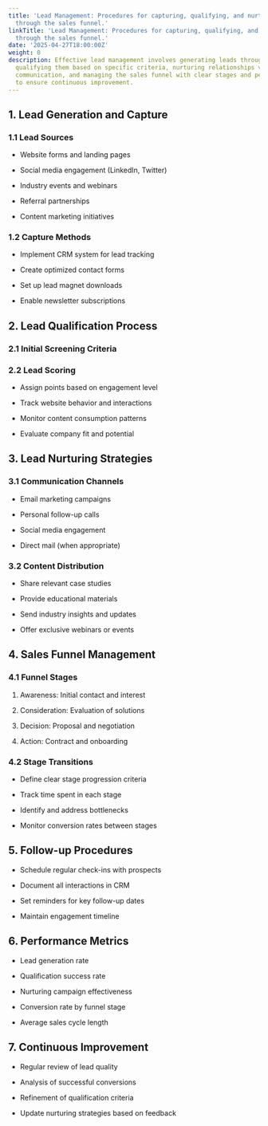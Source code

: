 ```yaml
---
title: 'Lead Management: Procedures for capturing, qualifying, and nurturing leads
  through the sales funnel.'
linkTitle: 'Lead Management: Procedures for capturing, qualifying, and nurturing leads
  through the sales funnel.'
date: '2025-04-27T18:00:00Z'
weight: 0
description: Effective lead management involves generating leads through various channels,
  qualifying them based on specific criteria, nurturing relationships via targeted
  communication, and managing the sales funnel with clear stages and performance metrics
  to ensure continuous improvement.
---
```



## 1. Lead Generation and Capture

### 1.1 Lead Sources

- Website forms and landing pages

- Social media engagement (LinkedIn, Twitter)

- Industry events and webinars

- Referral partnerships

- Content marketing initiatives

### 1.2 Capture Methods

- Implement CRM system for lead tracking

- Create optimized contact forms

- Set up lead magnet downloads

- Enable newsletter subscriptions

## 2. Lead Qualification Process

### 2.1 Initial Screening Criteria

<!-- Unsupported block type: table -->

### 2.2 Lead Scoring

- Assign points based on engagement level

- Track website behavior and interactions

- Monitor content consumption patterns

- Evaluate company fit and potential

## 3. Lead Nurturing Strategies

### 3.1 Communication Channels

- Email marketing campaigns

- Personal follow-up calls

- Social media engagement

- Direct mail (when appropriate)

### 3.2 Content Distribution

- Share relevant case studies

- Provide educational materials

- Send industry insights and updates

- Offer exclusive webinars or events

## 4. Sales Funnel Management

### 4.1 Funnel Stages

1. Awareness: Initial contact and interest

1. Consideration: Evaluation of solutions

1. Decision: Proposal and negotiation

1. Action: Contract and onboarding

### 4.2 Stage Transitions

- Define clear stage progression criteria

- Track time spent in each stage

- Identify and address bottlenecks

- Monitor conversion rates between stages

## 5. Follow-up Procedures

- Schedule regular check-ins with prospects

- Document all interactions in CRM

- Set reminders for key follow-up dates

- Maintain engagement timeline

## 6. Performance Metrics

- Lead generation rate

- Qualification success rate

- Nurturing campaign effectiveness

- Conversion rate by funnel stage

- Average sales cycle length

## 7. Continuous Improvement

- Regular review of lead quality

- Analysis of successful conversions

- Refinement of qualification criteria

- Update nurturing strategies based on feedback
